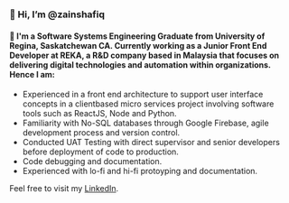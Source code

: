 ### 👋 Hi, I’m @zainshafiq

#### 🌱 I'm a Software Systems Engineering Graduate from University of Regina, Saskatchewan CA. Currently working as a Junior Front End Developer at REKA, a R&D company based in Malaysia that focuses on delivering digital technologies and automation within organizations. Hence I am: 

- Experienced in a front end architecture to support user interface concepts in a clientbased micro services project involving software tools such as ReactJS, Node and Python.
- Familiarity with No-SQL databases through Google Firebase, agile development process and version control.
- Conducted UAT Testing with direct supervisor and senior developers before deployment of code to production.
- Code debugging and documentation.
- Experienced with lo-fi and hi-fi protoyping and documentation.

Feel free to visit my [LinkedIn](https://www.linkedin.com/in/ishraf-shafiq-zainuddin/).

<!---
zainshafiq/zainshafiq is a ✨ special ✨ repository because its `README.md` (this file) appears on your GitHub profile.
You can click the Preview link to take a look at your changes.
--->
